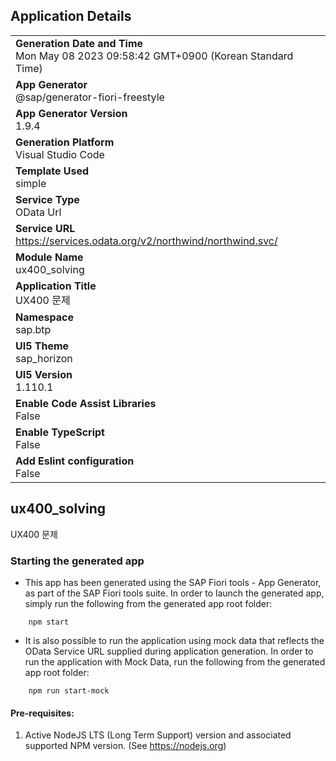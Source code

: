 ## Application Details
|               |
| ------------- |
|**Generation Date and Time**<br>Mon May 08 2023 09:58:42 GMT+0900 (Korean Standard Time)|
|**App Generator**<br>@sap/generator-fiori-freestyle|
|**App Generator Version**<br>1.9.4|
|**Generation Platform**<br>Visual Studio Code|
|**Template Used**<br>simple|
|**Service Type**<br>OData Url|
|**Service URL**<br>https://services.odata.org/v2/northwind/northwind.svc/
|**Module Name**<br>ux400_solving|
|**Application Title**<br>UX400 문제|
|**Namespace**<br>sap.btp|
|**UI5 Theme**<br>sap_horizon|
|**UI5 Version**<br>1.110.1|
|**Enable Code Assist Libraries**<br>False|
|**Enable TypeScript**<br>False|
|**Add Eslint configuration**<br>False|

## ux400_solving

UX400 문제

### Starting the generated app

-   This app has been generated using the SAP Fiori tools - App Generator, as part of the SAP Fiori tools suite.  In order to launch the generated app, simply run the following from the generated app root folder:

```
    npm start
```

- It is also possible to run the application using mock data that reflects the OData Service URL supplied during application generation.  In order to run the application with Mock Data, run the following from the generated app root folder:

```
    npm run start-mock
```

#### Pre-requisites:

1. Active NodeJS LTS (Long Term Support) version and associated supported NPM version.  (See https://nodejs.org)


